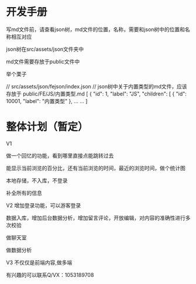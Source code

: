 # 开发手册
写md文件前，请查看json树，md文件的位置，名称，需要和json树中的位置和名称相互对应

json树在src/assets/json文件夹中

md文件需要存放于public文件中

举个栗子

// src/assets/json/fejson/index.json
// json树中关于内置类型的md文件，应该存放于 public/FE/JS/内置类型.md
[
  {
    "id": 1,
    "label": "JS",
    "children": [
      {
        "id": 10001,
        "label": "内置类型"
      },
      ...
      ...
]
# 整体计划（暂定）
V1

做一个回忆的功能，看到哪里直接点能跳转过去

能显示当前浏览的百分比，还有当前浏览的时间，最近的浏览时间，做个统计图

本地存储，不入库，不登录

补全所有的信息

V2
增加登录功能，可以游客登录

数据入库，增加后台数据分析，增加留言评论，开放编辑，对内容的准确性进行多次校验

做聊天室

做数据分析

V3
不仅仅是前端内容,做多端

有兴趣的可以联系Q/VX：1053189708
